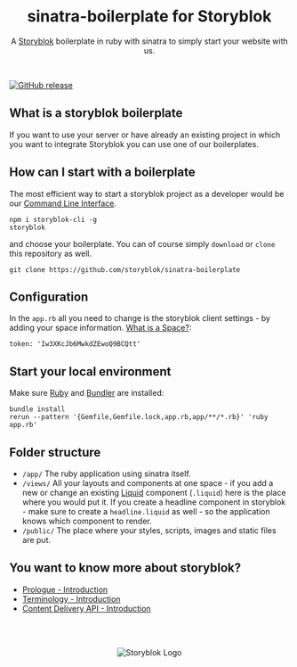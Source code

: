 <p align="center">
  <h1 align="center">sinatra-boilerplate for Storyblok</h1>
  <p align="center">A <a href="https://www.storyblok.com" target="_blank">Storyblok</a> boilerplate in ruby with sinatra to simply start your website with us.</p>
</p>
<br>

[![GitHub release](https://img.shields.io/github/release/storyblok/sinatra-boilerplate.svg)](https://github.com/storyblok/sinatra-boilerplate/)

## What is a storyblok boilerplate
If you want to use your server or have already an existing project in which you want to integrate Storyblok you can use one of our boilerplates.

## How can I start with a boilerplate

The most efficient way to start a storyblok project as a developer would be our [Command Line Interface](https://www.storyblok.com/docs/Guides/command-line-interface).

```
npm i storyblok-cli -g
storyblok
```

and choose your boilerplate. You can of course simply `download` or `clone` this repository as well.

```
git clone https://github.com/storyblok/sinatra-boilerplate
```

## Configuration
In the `app.rb` all you need to change is the storyblok client settings - by adding your space information. [What is a Space?](https://www.storyblok.com/docs/terminology/space):

```
token: 'Iw3XKcJb6MwkdZEwoQ9BCQtt'
```

## Start your local environment

Make sure [Ruby](https://www.ruby-lang.org) and [Bundler](http://bundler.io/) are installed:

```
bundle install
rerun --pattern '{Gemfile,Gemfile.lock,app.rb,app/**/*.rb}' 'ruby app.rb'
```


## Folder structure

- `/app/`
  The ruby application using sinatra itself.
- `/views/`
  All your layouts and components at one space - if you add a new or change an existing [Liquid](http://jinja.pocoo.org/) component (`.liquid`)
  here is the place where you would put it. If you create a headline component in storyblok - make sure to create a `headline.liquid` as well - so the application knows which component to render.
- `/public/`
  The place where your styles, scripts, images and static files are put.

## You want to know more about storyblok?

- [Prologue - Introduction](https://www.storyblok.com/docs/Prologue/Introduction)
- [Terminology - Introduction](https://www.storyblok.com/docs/terminology/introduction)
- [Content Delivery API - Introduction](https://www.storyblok.com/docs/Delivery-Api/introduction)


<br>
<br>
<p align="center">
<img src="https://a.storyblok.com/f/39898/1c9c224705/storyblok_black.svg" alt="Storyblok Logo">
</p>

